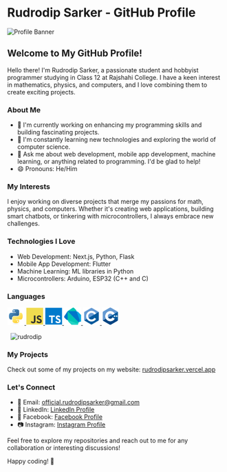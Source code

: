 # Rudrodip Sarker - GitHub Profile

![Profile Banner](https://images.pexels.com/photos/943096/pexels-photo-943096.jpeg?auto=compress&cs=tinysrgb&w=1260&h=750&dpr=1)

## Welcome to My GitHub Profile!

Hello there! I'm Rudrodip Sarker, a passionate student and hobbyist programmer studying in Class 12 at Rajshahi College. I have a keen interest in mathematics, physics, and computers, and I love combining them to create exciting projects.

### About Me

- 🔭 I'm currently working on enhancing my programming skills and building fascinating projects.
- 🌱 I'm constantly learning new technologies and exploring the world of computer science.
- 💬 Ask me about web development, mobile app development, machine learning, or anything related to programming. I'd be glad to help!
- 😄 Pronouns: He/Him

### My Interests

I enjoy working on diverse projects that merge my passions for math, physics, and computers. Whether it's creating web applications, building smart chatbots, or tinkering with microcontrollers, I always embrace new challenges.

### Technologies I Love

- Web Development: Next.js, Python, Flask
- Mobile App Development: Flutter
- Machine Learning: ML libraries in Python
- Microcontrollers: Arduino, ESP32 (C++ and C)

### Languages

<p align="left">
  <a href="https://www.python.org/" target="_blank" rel="noreferrer">
    <img src="https://raw.githubusercontent.com/devicons/devicon/master/icons/python/python-original.svg" alt="python" width="40" height="40"/>
  </a>
  <a href="https://developer.mozilla.org/en-US/docs/Web/JavaScript" target="_blank" rel="noreferrer">
    <img src="https://raw.githubusercontent.com/devicons/devicon/master/icons/javascript/javascript-original.svg" alt="javascript" width="40" height="40"/>
  </a>
  <a href="https://www.typescriptlang.org/" target="_blank" rel="noreferrer">
    <img src="https://raw.githubusercontent.com/devicons/devicon/master/icons/typescript/typescript-original.svg" alt="typescript" width="40" height="40"/>
  </a>
  <a href="https://dart.dev/" target="_blank" rel="noreferrer">
    <img src="https://raw.githubusercontent.com/devicons/devicon/master/icons/dart/dart-original.svg" alt="dart" width="40" height="40"/>
  </a>
  <a href="https://www.cprogramming.com/" target="_blank" rel="noreferrer">
    <img src="https://raw.githubusercontent.com/devicons/devicon/master/icons/c/c-original.svg" alt="c" width="40" height="40"/>
  </a>
  <a href="https://www.w3schools.com/cpp/" target="_blank" rel="noreferrer">
    <img src="https://raw.githubusercontent.com/devicons/devicon/master/icons/cplusplus/cplusplus-original.svg" alt="cplusplus" width="40" height="40"/>
  </a>
</p>

<p>
  &nbsp;
  <img align="center" src="https://github-readme-stats.vercel.app/api/top-langs?username=rudrodip&show_icons=true&theme=github_dark&hide_border=true&locale=en&layout=compact" alt="rudrodip" />
</p>

### My Projects

Check out some of my projects on my website: [rudrodipsarker.vercel.app](https://rudrodipsarker.vercel.app)

### Let's Connect

- 📧 Email: official.rudrodipsarker@gmail.com
- 💼 LinkedIn: [LinkedIn Profile](https://www.linkedin.com/in/rudrodip-sarker-964392262/)
- 📘 Facebook: [Facebook Profile](https://www.facebook.com/enthusiast.math)
- 📷 Instagram: [Instagram Profile](https://instagram.com/martian_agi)

Feel free to explore my repositories and reach out to me for any collaboration or interesting discussions!

Happy coding! 🚀
